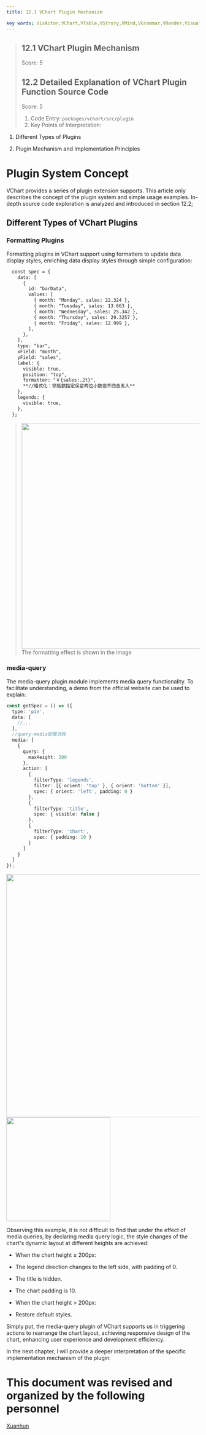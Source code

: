 ```yaml
---
title: 12.1 VChart Plugin Mechanism     

key words: VisActor,VChart,VTable,VStrory,VMind,VGrammar,VRender,Visualization,Chart,Data,Table,Graph,Gis,LLM
---
```

> ## 12.1 VChart Plugin Mechanism
> Score: 5    
> ## 12.2 Detailed Explanation of VChart Plugin Function Source Code
> Score: 5    
> 1. Code Entry: `packages/vchart/src/plugin`    
> 1. Key Points of Interpretation:    

1. Different Types of Plugins    

1. Plugin Mechanism and Implementation Principles    



# Plugin System Concept

VChart provides a series of plugin extension supports. This article only describes the concept of the plugin system and simple usage examples. In-depth source code exploration is analyzed and introduced in section 12.2;    

## Different Types of VChart Plugins

### Formatting Plugins

Formatting plugins in VChart support using formatters to update data display styles, enriching data display styles through simple configuration:    


```xml
  const spec = {
    data: [
      {
        id: "barData",
        values: [
          { month: "Monday", sales: 22.324 },
          { month: "Tuesday", sales: 13.663 },
          { month: "Wednesday", sales: 25.342 },
          { month: "Thursday", sales: 29.3257 },
          { month: "Friday", sales: 12.999 },
        ],
      },
    ],
    type: "bar",
    xField: "month",
    yField: "sales",
    label: {
      visible: true,
      position: "top",
      formatter: "￥{sales:.2t}",
      **//格式化：销售额指定保留两位小数但不四舍五入**
    },
    legends: {
      visible: true,
    },
  };    

```


> <img src='https://cdn.jsdelivr.net/gh/xuanhun/articles/visactor/sourcecode/img/EaEcbTeTAouV58xtmwlcxT76nxf.gif' alt='' width='588' height='auto' />
> The formatting effect is shown in the image



### media-query

The media-query plugin module implements media query functionality. To facilitate understanding, a demo from the official website can be used to explain:

```Typescript
const getSpec = () => ({
  type: 'pie',
  data: [
    //...
  ],
  //query-media配置流程
  media: [
    {
      query: {
        maxHeight: 200
      },
      action: [
        {
          filterType: 'legends',
          filter: [{ orient: 'top' }, { orient: 'bottom' }],
          spec: { orient: 'left', padding: 0 }
        },
        {
          filterType: 'title',
          spec: { visible: false }
        },
        {
          filterType: 'chart',
          spec: { padding: 10 }
        }
      ]
    }
  ]
});    

```
<img src='https://cdn.jsdelivr.net/gh/xuanhun/articles/visactor/sourcecode/img/OZHybruYEoCsAVxO57ycAhDlnpd.gif' alt='' width='633' height='auto' />



<img src='https://cdn.jsdelivr.net/gh/xuanhun/articles/visactor/sourcecode/img/V853b9hTSod6hWxGcgxcrK8mnfc.gif' alt='' width='271' height='auto' />



Observing this example, it is not difficult to find that under the effect of media queries, by declaring media query logic, the style changes of the chart's dynamic layout at different heights are achieved:

* When the chart height ≤ 200px:

* The legend direction changes to the left side, with padding of 0.

* The title is hidden.

* The chart padding is 10.

* When the chart height > 200px:

* Restore default styles.



Simply put, the media-query plugin of VChart supports us in triggering actions to rearrange the chart layout, achieving responsive design of the chart, enhancing user experience and development efficiency.





In the next chapter, I will provide a deeper interpretation of the specific implementation mechanism of the plugin:


 # This document was revised and organized by the following personnel 
 [Xuanhun](https://github.com/xuanhun)